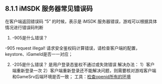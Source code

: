 ## 8.1.1 iMSDK 服务器常见错误码

在客户端返回错误码 “5” 的时候，表示是 iMSDK 服务器错误，游戏可以根据具体情况进行错误码判断

1. -905是什么错误？

  -905 request illegal!   请求安全鉴权码计算错误，请检查客户端的配置，keystore、iGameId是否一一对应；

2. -205是什么错误？
  是用户登录态鉴权不通过或失效错误
  解决办法：
  1）客户端重新登录一次 
  2）客户端重新登录还不能解决问题，则需要核对游戏客户端和GameSrv后端环境是否一致；
  工具：[检查openid所有的环境](https://open-beta.itop.qq.com/tools/env.php?imsdk_iOpenid=)


